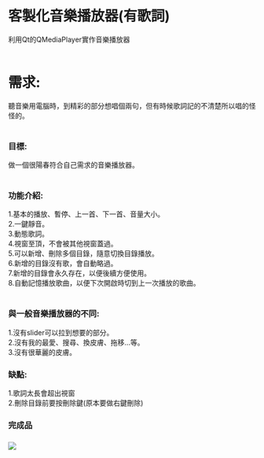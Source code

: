 # 客製化音樂播放器(有歌詞)
利用Qt的QMediaPlayer實作音樂播放器
<br>
<br>
<h1>需求:</h1>
聽音樂用電腦時，到精彩的部分想唱個兩句，但有時候歌詞記的不清楚所以唱的怪怪的。<br>
<br>
<h3>目標:</h3>
做一個很陽春符合自己需求的音樂播放器。<br>
<br>
<h3>功能介紹:</h3>
1.基本的播放、暫停、上一首、下一首、音量大小。<br>
2.一鍵靜音。<br>
3.動態歌詞。<br>
4.視窗至頂，不會被其他視窗蓋過。<br>
5.可以新增、刪除多個目錄，隨意切換目錄播放。<br>
6.新增的目錄沒有歌，會自動略過。<br>
7.新增的目錄會永久存在，以便後續方便使用。<br>
8.自動記憶播放歌曲，以便下次開啟時切到上一次播放的歌曲。<br>
<br>
<h3>與一般音樂播放器的不同:</h3>
1.沒有slider可以拉到想要的部分。<br>
2.沒有我的最愛、搜尋、換皮膚、拖移...等。 <br>
3.沒有很華麗的皮膚。<br>

<h3>缺點:</h3>
1.歌詞太長會超出視窗<br>
2.刪除目錄前要按刪除鍵(原本要做右鍵刪除)<br>



<h3>完成品<h3>
<img src="https://i.imgur.com/6Rmzp8M.png"></img>
<br>
<br>



